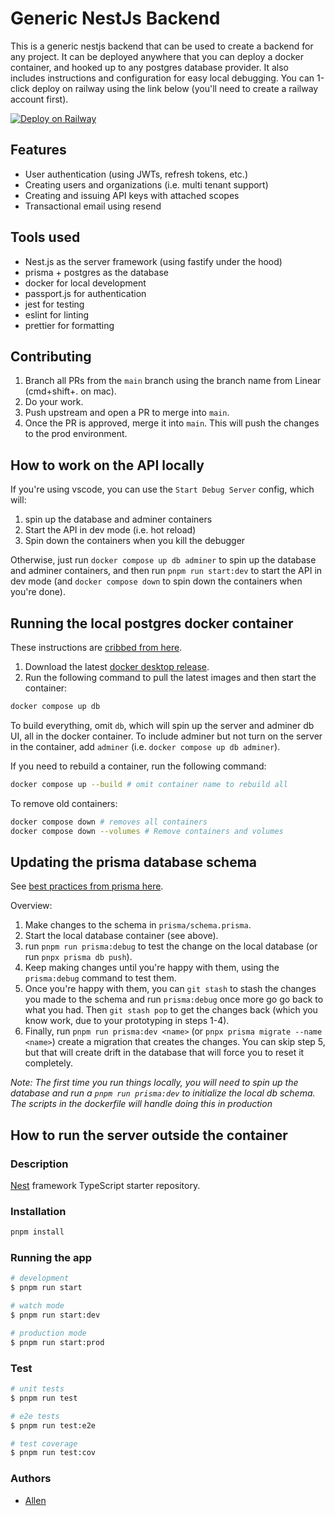 # Generic NestJs Backend

This is a generic nestjs backend that can be used to create a backend for any project. It can be deployed anywhere that you can deploy a docker container, and hooked up to any postgres database provider. It also includes instructions and configuration for easy local debugging. You can 1-click deploy on railway using the link below (you'll need to create a railway account first).

[![Deploy on Railway](https://railway.app/button.svg)](https://railway.app/template/5eHaqw?referralCode=gPQRvt)

## Features

* User authentication (using JWTs, refresh tokens, etc.)
* Creating users and organizations (i.e. multi tenant support)
* Creating and issuing API keys with attached scopes
* Transactional email using resend

## Tools used

* Nest.js as the server framework (using fastify under the hood)
* prisma + postgres as the database
* docker for local development
* passport.js for authentication
* jest for testing
* eslint for linting
* prettier for formatting

## Contributing

1. Branch all PRs from the `main` branch using the branch name from Linear (cmd+shift+. on mac).
2. Do your work.
3. Push upstream and open a PR to merge into `main`.
4. Once the PR is approved, merge it into `main`. This will push the changes to the prod environment.

## How to work on the API locally

If you're using vscode, you can use the `Start Debug Server` config, which will:

1. spin up the database and adminer containers
2. Start the API in dev mode (i.e. hot reload)
3. Spin down the containers when you kill the debugger

Otherwise, just run `docker compose up db adminer` to spin up the database and adminer containers, and then run `pnpm run start:dev` to start the API in dev mode (and `docker compose down` to spin down the containers when you're done).

## Running the local postgres docker container

These instructions are [cribbed from here](https://www.docker.com/blog/how-to-use-the-postgres-docker-official-image).

1. Download the latest [docker desktop release](https://www.docker.com/products/docker-desktop/).
2. Run the following command to pull the latest images and then start the container:

```bash
docker compose up db
```

To build everything, omit `db`, which will spin up the server and adminer db UI, all in the docker container. To include adminer but not turn on the server in the container, add `adminer` (i.e. `docker compose up db adminer`).

If you need to rebuild a container, run the following command:

```bash
docker compose up --build # omit container name to rebuild all
```

To remove old containers:

```bash
docker compose down # removes all containers
docker compose down --volumes # Remove containers and volumes
```

## Updating the prisma database schema

See [best practices from prisma here](https://www.prisma.io/docs/guides/migrate/prototyping-schema-db-push).

Overview:

1. Make changes to the schema in `prisma/schema.prisma`.
2. Start the local database container (see above).
3. run `pnpm run prisma:debug` to test the change on the local database (or run `pnpx prisma db push`).
4. Keep making changes until you're happy with them, using the `prisma:debug` command to test them.
5. Once you're happy with them, you can `git stash` to stash the changes you made to the schema and run `prisma:debug` once more go go back to what you had. Then `git stash pop` to get the changes back (which you know work, due to your prototyping in steps 1-4).
6. Finally, run `pnpm run prisma:dev <name>` (or `pnpx prisma migrate --name <name>`) create a migration that creates the changes. You can skip step 5, but that will create drift in the database that will force you to reset it completely.

*Note: The first time you run things locally, you will need to spin up the database and run a `pnpm run prisma:dev` to initialize the local db schema. The scripts in the dockerfile will handle doing this in production*

## How to run the server outside the container

### Description

[Nest](https://github.com/nestjs/nest) framework TypeScript starter repository.

### Installation

```bash
pnpm install
```

### Running the app

```bash
# development
$ pnpm run start

# watch mode
$ pnpm run start:dev

# production mode
$ pnpm run start:prod
```

### Test

```bash
# unit tests
$ pnpm run test

# e2e tests
$ pnpm run test:e2e

# test coverage
$ pnpm run test:cov
```

### Authors

* [Allen](https://github.com/allen-n)
